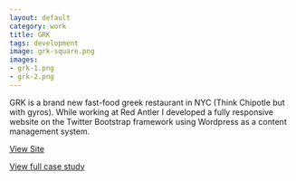 ```yaml
---              
layout: default
category: work
title: GRK
tags: development
image: grk-square.png
images:
- grk-1.png
- grk-2.png
---
```

GRK is a brand new fast-food greek restaurant in NYC (Think Chipotle but with gyros). While working at Red Antler I developed a fully responsive website on the Twitter Bootstrap framework using Wordpress as a content management system.

[View Site](http://grkfresh.com)

[View full case study](http://redantler.com/work/grk)
